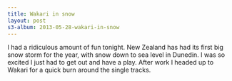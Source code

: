 ```yaml
---
title: Wakari in snow
layout: post
s3-album: 2013-05-28-wakari-in-snow
---
```


I had a ridiculous amount of fun tonight.  New Zealand has had its first
big snow storm for the year, with snow down to sea level in Dunedin.  I was so
excited I just had to get out and have a play.  After work I headed up to
Wakari for a quick burn around the single tracks.
